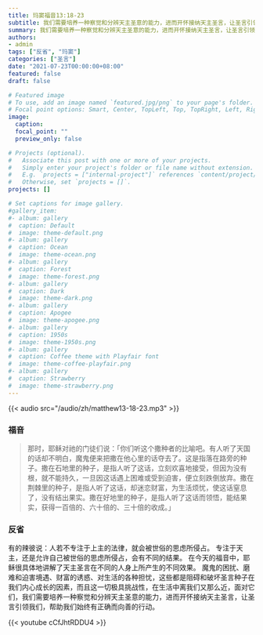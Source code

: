 ```yaml
---
title: 玛窦福音13:18-23
subtitle: 我们需要培养一种察觉和分辨天主圣意的能力，进而开怀接纳天主圣言，让圣言引领我们，帮助我们始终有正确而向善的行动。
summary: 我们需要培养一种察觉和分辨天主圣意的能力，进而开怀接纳天主圣言，让圣言引领我们，帮助我们始终有正确而向善的行动。
authors:
- admin
tags: ["反省", "玛窦"]
categories: ["圣言"]
date: "2021-07-23T00:00:00+08:00"
featured: false
draft: false

# Featured image
# To use, add an image named `featured.jpg/png` to your page's folder.
# Focal point options: Smart, Center, TopLeft, Top, TopRight, Left, Right, BottomLeft, Bottom, BottomRight
image:
  caption:
  focal_point: ""
  preview_only: false

# Projects (optional).
#   Associate this post with one or more of your projects.
#   Simply enter your project's folder or file name without extension.
#   E.g. `projects = ["internal-project"]` references `content/project/deep-learning/index.md`.
#   Otherwise, set `projects = []`.
projects: []

# Set captions for image gallery.
#gallery_item:
#- album: gallery
#  caption: Default
#  image: theme-default.png
#- album: gallery
#  caption: Ocean
#  image: theme-ocean.png
#- album: gallery
#  caption: Forest
#  image: theme-forest.png
#- album: gallery
#  caption: Dark
#  image: theme-dark.png
#- album: gallery
#  caption: Apogee
#  image: theme-apogee.png
#- album: gallery
#  caption: 1950s
#  image: theme-1950s.png
#- album: gallery
#  caption: Coffee theme with Playfair font
#  image: theme-coffee-playfair.png
#- album: gallery
#  caption: Strawberry
#  image: theme-strawberry.png
---
```


{{< audio src="/audio/zh/matthew13-18-23.mp3" >}}

### 福音
> 那时，耶稣对祂的门徒们说：「你们听这个撒种者的比喻吧。有人听了天国的话却不明白，魔鬼便来把撒在他心里的话夺去了。这是指落在路旁的种子。撒在石地里的种子，是指人听了这话，立刻欢喜地接受，但因为没有根，就不能持久，一旦因这话遇上困难或受到迫害，便立刻跌倒放弃。撒在荆棘里的种子，是指人听了这话，却迷恋财富，为生活烦忧，使这话窒息了，没有结出果实。撒在好地里的种子，是指人听了这话而领悟，能结果实，获得一百倍的、六十倍的、三十倍的收成。」

### 反省
有的辣彼说：人若不专注于上主的法律，就会被世俗的思虑所侵占。 专注于天主，还是允许自己被世俗的思虑所侵占，会有不同的结果。 在今天的福音中，耶稣很具体地讲解了天主圣言在不同的人身上所产生的不同效果。 魔鬼的困扰、磨难和迫害境遇、财富的诱惑、对生活的各种担忧，这些都是阻碍和破坏圣言种子在我们内心成长的因素，而且这一切极具挑战性，在生活中离我们又那么近，面对它们，我们需要培养一种察觉和分辨天主圣意的能力，进而开怀接纳天主圣言，让圣言引领我们，帮助我们始终有正确而向善的行动。

{{< youtube cCfJhtRDDU4 >}}
